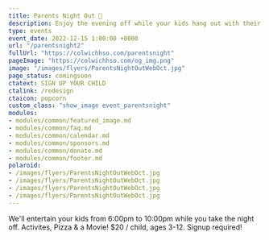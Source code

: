 ```yaml
---
title: Parents Night Out 🍿
description: Enjoy the evening off while your kids hang out with their freinds at school.
type: events
event_date: 2022-12-15 1:00:00 +0000
url: "/parentsnight2"
fullUrl: "https://colwichhso.com/parentsnight"
pageImage: "https://colwichhso.com/og_img.png"
image: "/images/flyers/ParentsNightOutWebOct.jpg"
page_status: comingsoon
ctatext: SIGN UP YOUR CHILD
ctalink: /redesign
ctaicon: popcorn
custom_class: "show_image event_parentsnight"
modules:
- modules/common/featured_image.md
- modules/common/faq.md
- modules/common/calendar.md
- modules/common/sponsors.md
- modules/common/donate.md
- modules/common/footer.md
polaroid: 
- /images/flyers/ParentsNightOutWebOct.jpg
- /images/flyers/ParentsNightOutWebOct.jpg
- /images/flyers/ParentsNightOutWebOct.jpg
- /images/flyers/ParentsNightOutWebOct.jpg
---
```

We'll entertain your kids from 6:00pm to 10:00pm while you take the night off. Activites, Pizza & a Movie! $20 / child, ages 3-12. Signup required!